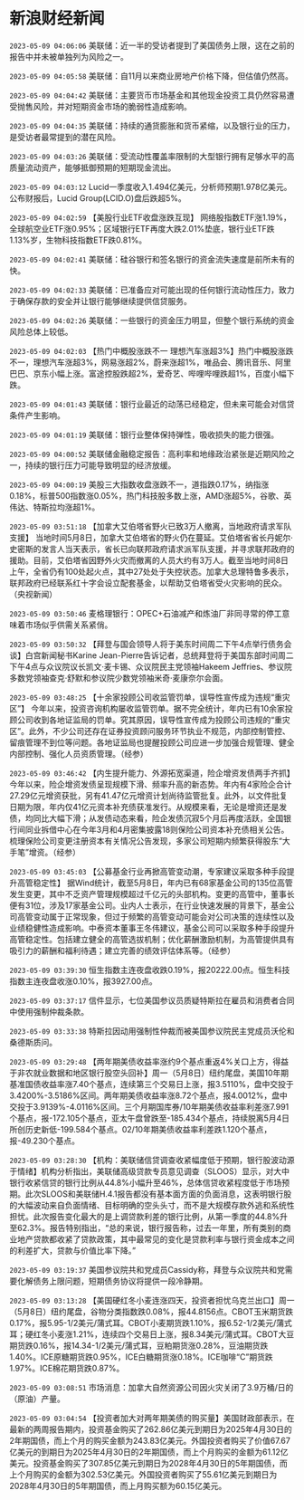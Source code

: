 # 新浪财经新闻
`2023-05-09 04:06:06` 美联储：近一半的受访者提到了美国债务上限，这在之前的报告中并未被单独列为风险之一。

`2023-05-09 04:05:58` 美联储：自11月以来商业房地产价格下降，但估值仍然高。

`2023-05-09 04:04:42` 美联储：主要货币市场基金和其他现金投资工具仍然容易遭受抛售风险，并对短期资金市场的脆弱性造成影响。

`2023-05-09 04:04:35` 美联储：持续的通货膨胀和货币紧缩，以及银行业的压力，是受访者最常提到的潜在风险。

`2023-05-09 04:03:26` 美联储：受流动性覆盖率限制的大型银行拥有足够水平的高质量流动资产，能够抵御预期的短期现金流出。

`2023-05-09 04:03:12` Lucid一季度收入1.494亿美元，分析师预期1.978亿美元。公布财报后，Lucid Group(LCID.O)盘后跌超5%。

`2023-05-09 04:02:59` 【美股行业ETF收盘涨跌互现】 网络股指数ETF涨1.19%，全球航空业ETF涨0.95%；区域银行ETF再度大跌2.01%垫底，银行业ETF跌1.13%岁，生物科技指数ETF跌0.81%。

`2023-05-09 04:02:41` 美联储：硅谷银行和签名银行的资金流失速度是前所未有的快。

`2023-05-09 04:02:33` 美联储：已准备应对可能出现的任何银行流动性压力，致力于确保存款的安全并让银行能够继续提供信贷服务。

`2023-05-09 04:02:26` 美联储：一些银行的资金压力明显，但整个银行系统的资金风险总体上较低。

`2023-05-09 04:02:03` 【热门中概股涨跌不一 理想汽车涨超3%】热门中概股涨跌不一，理想汽车涨超3%，网易涨超2%，蔚来涨超1%，唯品会、腾讯音乐、阿里巴巴、京东小幅上涨。富途控股跌超2%，爱奇艺、哔哩哔哩跌超1%，百度小幅下跌。

`2023-05-09 04:01:43` 美联储：银行业最近的动荡已经稳定，但未来可能会对信贷条件产生影响。

`2023-05-09 04:01:19` 美联储：银行业整体保持弹性，吸收损失的能力很强。

`2023-05-09 04:00:52` 美联储金融稳定报告：高利率和地缘政治紧张是近期风险之一，持续的银行压力可能导致明显的经济放缓。

`2023-05-09 04:00:19` 美股三大指数收盘涨跌不一，道指跌0.17%，纳指涨0.18%，标普500指数涨0.05%，热门科技股多数上涨，AMD涨超5%，谷歌、英伟达、特斯拉均涨超1%。

`2023-05-09 03:51:18` 【加拿大艾伯塔省野火已致3万人撤离，当地政府请求军队支援】 当地时间5月8日，加拿大艾伯塔省的野火仍在蔓延。艾伯塔省省长丹妮尔·史密斯的发言人当天表示，省长已向联邦政府请求派军队支援，并寻求联邦政府的援助。目前，艾伯塔省因野外火灾而撤离的人员大约有3万人。截至当地时间8日上午，全省仍有100处起火点，其中27处处于失控状态。加拿大总理特鲁多表示，联邦政府已经联系红十字会设立配套基金，以帮助艾伯塔省受火灾影响的民众。（央视新闻）

`2023-05-09 03:50:46` 麦格理银行：OPEC+石油减产和炼油厂非同寻常的停工意味着市场似乎供需关系紧俏。

`2023-05-09 03:50:32` 【拜登与国会领导人将于美东时间周二下午4点举行债务会谈】白宫新闻秘书Karine Jean-Pierre告诉记者，总统拜登将于美国东部时间周二下午4点与众议院议长凯文·麦卡锡、众议院民主党领袖Hakeem Jeffries、参议院多数党领袖查克·舒默和参议院少数党领袖米奇·麦康奈尔会面。

`2023-05-09 03:48:25` 【十余家投顾公司收监管罚单，误导性宣传成为违规“重灾区”】 今年以来，投资咨询机构屡收监管罚单。据不完全统计，年内已有10余家投顾公司收到各地证监局的罚单。究其原因，误导性宣传成为投顾公司违规的“重灾区”。此外，不少公司还存在证券投资顾问服务环节执业不规范，内部控制管控、留痕管理不到位等问题。各地证监局也提醒投顾公司应进一步加强合规管理、健全内部控制、强化人员资质管理。（经参）

`2023-05-09 03:46:42` 【内生提升能力、外源拓宽渠道，险企增资发债两手齐抓】 今年以来，险企增资发债呈现规模下滑、频率升高的新态势。年内有4家险企合计27.29亿元增资获批，另有41.47亿元增资计划尚待监管批复。此外，以文件批复日期为限，年内仅41亿元资本补充债获准发行。从规模来看，无论是增资还是发债，均同比大幅下滑；从发债动态来看，险企发债沉寂5个月后再度活跃，全国银行间同业拆借中心在今年3月和4月密集披露18则保险公司资本补充债相关公告。梳理保险公司变更注册资本有关情况公告发现，多家公司短期内频繁获得股东“大手笔”增资。（经参）

`2023-05-09 03:45:03` 【公募基金行业再掀高管变动潮，专家建议采取多种手段提升高管稳定性】 据Wind统计，截至5月8日，年内已有68家基金公司的135位高管发生变更，其中不乏资产管理规模超过千亿元的头部机构。变更的高管中，董事长便有31位，涉及17家基金公司。业内人士表示，在行业快速发展的背景下，基金公司高管变动属于正常现象，但过于频繁的高管变动可能会对公司决策的连续性以及业绩稳健性造成影响。中泰资本董事王冬伟建议，基金公司可以采取多种手段提升高管稳定性。包括建立健全的高管选拔机制；优化薪酬激励机制，为高管提供具有吸引力的薪酬和福利待遇；建立完善的绩效评估体系等。（经参）

`2023-05-09 03:39:30` 恒生指数主连夜盘收跌0.19%，报20222.00点。恒生科技指数主连夜盘收涨0.10%，报3927.00点。

`2023-05-09 03:37:17` 信件显示，七位美国参议员质疑特斯拉在雇员和消费者合同中使用强制仲裁条款。

`2023-05-09 03:33:38` 特斯拉因动用强制性仲裁而被美国参议院民主党成员沃伦和桑德斯质问。

`2023-05-09 03:29:48` 【两年期美债收益率涨约9个基点重返4%关口上方，得益于非农就业数据和地区银行股空头回补】周一（5月8日）纽约尾盘，美国10年期基准国债收益率涨7.40个基点，连续第三个交易日上涨，报3.5110%，盘中交投于3.4200%-3.5186%区间。两年期美债收益率涨8.72个基点，报4.0012%，盘中交投于3.9139%-4.0116%区间。三个月期国库券/10年期美债收益率利差涨7.991个基点，报-172.105个基点，亚太午盘曾跌至-185.434个基点，持续脱离5月4日所创历史新低-199.584个基点。02/10年期美债收益率利差跌1.120个基点，报-49.230个基点。

`2023-05-09 03:28:30` 【机构：美联储信贷调查收紧幅度低于预期，银行股波动源于情绪】机构分析指出，美联储高级贷款专员意见调查（SLOOS）显示，对大中银行收紧信贷的银行比例从44.8%小幅升至46%，总体信贷收紧程度低于市场预期。此次SLOOS和美联储H.4.1报告都没有基本面方面的负面消息，这表明银行股的大幅波动来自负面情绪、目标明确的空头头寸，而不是大规模存款外逃和系统性担忧。此次报告变化最大的是上调贷款利差的银行比例，从第一季度的44.8%升至62.3%。报告特别指出，“总的来说，银行报告称，过去一年里，所有类别的商业地产贷款都收紧了贷款政策，其中最常见的变化是贷款利率与银行资金成本之间的利差扩大，贷款与价值比率下降。”

`2023-05-09 03:19:37` 美国参议院共和党成员Cassidy称，拜登与众议院共和党需要化解债务上限问题，短期债务协议将提供一段冷静期。

`2023-05-09 03:13:28` 【美国硬红冬小麦连涨四天，投资者担忧乌克兰出口】周一（5月8日）纽约尾盘，谷物分类指数跌0.08%，报44.8156点。CBOT玉米期货跌0.17%，报5.95-1/2美元/蒲式耳。CBOT小麦期货跌1.10%，报6.52-1/2美元/蒲式耳；硬红冬小麦涨1.21%，连续四个交易日上涨，报8.34美元/蒲式耳。CBOT大豆期货跌0.16%，报14.34-1/2美元/蒲式耳，豆粕期货涨0.28%，豆油期货跌1.40%。ICE原糖期货跌0.95%，ICE白糖期货涨0.18%。ICE咖啡“C”期货跌1.97%。ICE棉花期货跌0.87%。

`2023-05-09 03:08:51` 市场消息：加拿大自然资源公司因火灾关闭了3.9万桶/日的（原油）产量。

`2023-05-09 03:04:54` 【投资者加大对两年期美债的购买量】美国财政部表示，在最新的两周报告期内，投资基金购买了262.86亿美元到期日为2025年4月30日的2年期国债，而上个月的购买金额为243.83亿美元。外国投资者购买了价值67.67亿美元的到期日为2025年4月30日的2年期国债，而上个月购买的金额为61.12亿美元。投资基金购买了307.85亿美元到期日为2028年4月30日的5年期国债，而上个月购买的金额为302.53亿美元。外国投资者购买了55.61亿美元到期日为2028年4月30日的5年期国债，而上月购买额为60.15亿美元。

